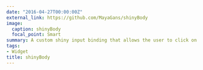 ```yaml
---
date: "2016-04-27T00:00:00Z"
external_link: https://github.com/MayaGans/shinyBody
image:
  caption: shinyBody
  focal_point: Smart
summary: A custom shiny input binding that allows the user to click on body parts and color them based on data
tags:
- Widget
title: shinyBody
---
```


